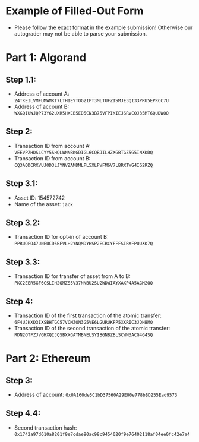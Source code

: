# Example of Filled-Out Form

* Please follow the exact format in the example submission! Otherwise our autograder may not be able to parse your submission.

# Part 1: Algorand

## Step 1.1:

* Address of account A: `24TKEILVMFUMWMKT7LTHIEYTOG2IPT3MLTUFZISMJE3QI33PRU5EPKCC7U`
* Address of account B: `WXGQIUWJQP73Y62UXR5HXCB5ED5CN3B75VFPIKIEJSRVCOJ35MT6QUDWOQ`

## Step 2:

* Transaction ID from account A: `VEEVPZHDSLCYY5SHQLWNNBKGDIGL6CQBJILHZXGBTGZ5G5INXKDQ`
* Transaction ID from account B: `CQ3AQDCRXVUJOD3LJYNVZAMDMLPL5XLPVFM6V7LBRXTWG4IG2RZQ`

## Step 3.1:

* Asset ID: 154572742
* Name of the asset: `jack`

## Step 3.2:

* Transaction ID for opt-in of account B: `PPRUQFO47UNEUCD5BFVLH2YNQMDYHSP2ECRCYFFFSIRXFPUUXK7Q`

## Step 3.3:

* Transaction ID for transfer of asset from A to B: `PKC2EER5GF6CSLIH2QMZS5V37NNBU2SU2WDWIAYXAXP4A5AGM2QQ`

## Step 4:

* Transaction ID of the first transaction of the atomic transfer: `6F4UJKXD3IXSBHTGC57VCMZON3G5VE6LGURUKFP5XKRIC3JQHBMQ`
* Transaction ID of the second transaction of the atomic transfer: `RDN2OTFZJVGHXQIJQSBXXGATMBNELSYIBGNBZBLSCWN3ACG4G4SQ`

# Part 2: Ethereum

## Step 3:

* Address of account: `0x0A160de5C1bD37560A29E00e778bBD255Ead9573`

## Step 4.4:

* Second transaction hash: `0x1742a97d610a8201f9e7cdae90ac99c9454020f9e76402118af04ee0fc42e7a4`
